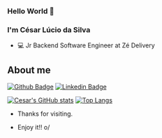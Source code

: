 ### Hello World 👋

### I'm César Lúcio da Silva

- :computer: Jr Backend Software Engineer at Zé Delivery

## About me

[![Github Badge](https://img.shields.io/badge/-Github-000?style=flat-square&logo=Github&logoColor=white&link=https://github.com/cesarlucio)](https://github.com/cesarlucio)
[![Linkedin Badge](https://img.shields.io/badge/LinkedIn-0077B5?style=for-the-badge&logo=linkedin&logoColor=white&link=https://www.linkedin.com/in/cesar-lucio-da-silva/)](https://www.linkedin.com/in/cesar-lucio-da-silva/)

[![Cesar's GitHub stats](https://github-readme-stats.vercel.app/api?username=cesarlucio)](https://github.com/cesarlucio/github-readme-stats)
[![Top Langs](https://github-readme-stats.vercel.app/api/top-langs/?username=cesarlucio&langs_count=8&count_private=true)](https://github.com/cesarlucio/github-readme-stats)

- Thanks for visiting.

- Enjoy it!! o/
<!--
**cesarlucio/CesarLucio** is a ✨ _special_ ✨ repository because its `README.md` (this file) appears on your GitHub profile.

Here are some ideas to get you started:

- 🔭 I’m currently working on ...
- 🌱 I’m currently learning ...
- 👯 I’m looking to collaborate on ...
- 🤔 I’m looking for help with ...
- 💬 Ask me about ...
- 📫 How to reach me: ...
- 😄 Pronouns: ...
- ⚡ Fun fact: ...
- :computer: Jr Backend Software Engineer at Zé Delivery
-->
